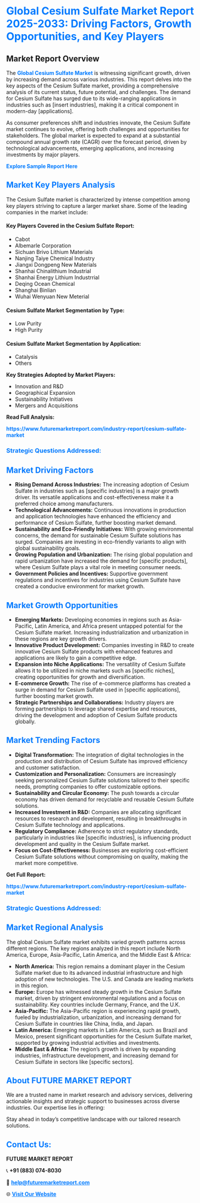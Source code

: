 <h1 style="color: #007BFF;">Global Cesium Sulfate Market Report 2025-2033: Driving Factors, Growth Opportunities, and Key Players</h1>

<section id="overview">
<h2>Market Report Overview</h2>
<p>The <a href="https://www.futuremarketreport.com/industry-report/cesium-sulfate-market" style="color: #007BFF; text-decoration: none;"><strong>Global Cesium Sulfate Market</strong></a> is witnessing significant growth, driven by increasing demand across various industries. This report delves into the key aspects of the Cesium Sulfate market, providing a comprehensive analysis of its current status, future potential, and challenges. The demand for Cesium Sulfate has surged due to its wide-ranging applications in industries such as [insert industries], making it a critical component in modern-day [applications].</p>
<p>As consumer preferences shift and industries innovate, the Cesium Sulfate market continues to evolve, offering both challenges and opportunities for stakeholders. The global market is expected to expand at a substantial compound annual growth rate (CAGR) over the forecast period, driven by technological advancements, emerging applications, and increasing investments by major players.</p>
</section>

<section id="overview">
<p><a href="https://www.futuremarketreport.com/request-sample/reportId=84908" style="color: #007BFF; text-decoration: none;"><strong>Explore Sample Report Here</strong></a></p>
</section>

<section id="key-players">
<h2 style="color: #007BFF;">Market Key Players Analysis</h2>
<p>The Cesium Sulfate market is characterized by intense competition among key players striving to capture a larger market share. Some of the leading companies in the market include:</p>
<h4>Key Players Covered in the Cesium Sulfate Report:</h4>
<ul><li>Cabot</li><li>Albemarle Corporation</li><li>Sichuan Brivo Lithium Materials</li><li>Nanjing Taiye Chemical Industry</li><li>Jiangxi Dongpeng New Materials</li><li>Shanhai Chinalithium Industrial</li><li>Shanhai Energy Lithium Industrrial</li><li>Deqing Ocean Chemical</li><li>Shanghai Binlian</li><li>Wuhai Wenyuan New Meterial</li></ul>
<h4>Cesium Sulfate Market Segmentation by Type:</h4>
<ul><li>Low Purity</li><li>High Purity</li></ul>

<h4>Cesium Sulfate Market Segmentation by Application:</h4>
<ul><li>Catalysis</li><li>Others</li></ul>
<p><strong>Key Strategies Adopted by Market Players:</strong></p>
<ul>
<li>Innovation and R&D</li>
<li>Geographical Expansion</li>
<li>Sustainability Initiatives</li>
<li>Mergers and Acquisitions</li>
</ul>
</section>

<section>
<p><strong>Read Full Analysis: </strong></p><a href="https://www.futuremarketreport.com/industry-report/cesium-sulfate-market" style="color: #007BFF; text-decoration: none;"><strong>https://www.futuremarketreport.com/industry-report/cesium-sulfate-market</strong></a>
<h3 style="color: #007BFF;">Strategic Questions Addressed:</h3>
</section>

<section id="driving-factors">
<h2 style="color: #007BFF;">Market Driving Factors</h2>
<ul>
<li><strong>Rising Demand Across Industries:</strong> The increasing adoption of Cesium Sulfate in industries such as [specific industries] is a major growth driver. Its versatile applications and cost-effectiveness make it a preferred choice among manufacturers.</li>
<li><strong>Technological Advancements:</strong> Continuous innovations in production and application technologies have enhanced the efficiency and performance of Cesium Sulfate, further boosting market demand.</li>
<li><strong>Sustainability and Eco-Friendly Initiatives:</strong> With growing environmental concerns, the demand for sustainable Cesium Sulfate solutions has surged. Companies are investing in eco-friendly variants to align with global sustainability goals.</li>
<li><strong>Growing Population and Urbanization:</strong> The rising global population and rapid urbanization have increased the demand for [specific products], where Cesium Sulfate plays a vital role in meeting consumer needs.</li>
<li><strong>Government Policies and Incentives:</strong> Supportive government regulations and incentives for industries using Cesium Sulfate have created a conducive environment for market growth.</li>
</ul>
</section>

<section id="growth-opportunities">
<h2 style="color: #007BFF;">Market Growth Opportunities</h2>
<ul>
<li><strong>Emerging Markets:</strong> Developing economies in regions such as Asia-Pacific, Latin America, and Africa present untapped potential for the Cesium Sulfate market. Increasing industrialization and urbanization in these regions are key growth drivers.</li>
<li><strong>Innovative Product Development:</strong> Companies investing in R&D to create innovative Cesium Sulfate products with enhanced features and applications are likely to gain a competitive edge.</li>
<li><strong>Expansion into Niche Applications:</strong> The versatility of Cesium Sulfate allows it to be utilized in niche markets such as [specific niches], creating opportunities for growth and diversification.</li>
<li><strong>E-commerce Growth:</strong> The rise of e-commerce platforms has created a surge in demand for Cesium Sulfate used in [specific applications], further boosting market growth.</li>
<li><strong>Strategic Partnerships and Collaborations:</strong> Industry players are forming partnerships to leverage shared expertise and resources, driving the development and adoption of Cesium Sulfate products globally.</li>
</ul>
</section>

<section id="trending-factors">
<h2 style="color: #007BFF;">Market Trending Factors</h2>
<ul>
<li><strong>Digital Transformation:</strong> The integration of digital technologies in the production and distribution of Cesium Sulfate has improved efficiency and customer satisfaction.</li>
<li><strong>Customization and Personalization:</strong> Consumers are increasingly seeking personalized Cesium Sulfate solutions tailored to their specific needs, prompting companies to offer customizable options.</li>
<li><strong>Sustainability and Circular Economy:</strong> The push towards a circular economy has driven demand for recyclable and reusable Cesium Sulfate solutions.</li>
<li><strong>Increased Investment in R&D:</strong> Companies are allocating significant resources to research and development, resulting in breakthroughs in Cesium Sulfate technology and applications.</li>
<li><strong>Regulatory Compliance:</strong> Adherence to strict regulatory standards, particularly in industries like [specific industries], is influencing product development and quality in the Cesium Sulfate market.</li>
<li><strong>Focus on Cost-Effectiveness:</strong> Businesses are exploring cost-efficient Cesium Sulfate solutions without compromising on quality, making the market more competitive.</li>
</ul>
</section>

<section>
<p><strong>Get Full Report: </strong></p><a href="https://www.futuremarketreport.com/industry-report/cesium-sulfate-market" style="color: #007BFF; text-decoration: none;"><strong>https://www.futuremarketreport.com/industry-report/cesium-sulfate-market</strong></a>
<h3 style="color: #007BFF;">Strategic Questions Addressed:</h3>
</section>


<section id="regional-analysis">
<h2 style="color: #007BFF;">Market Regional Analysis</h2>
<p>The global Cesium Sulfate market exhibits varied growth patterns across different regions. The key regions analyzed in this report include North America, Europe, Asia-Pacific, Latin America, and the Middle East & Africa:</p>
<ul>
<li><strong>North America:</strong> This region remains a dominant player in the Cesium Sulfate market due to its advanced industrial infrastructure and high adoption of new technologies. The U.S. and Canada are leading markets in this region.</li>
<li><strong>Europe:</strong> Europe has witnessed steady growth in the Cesium Sulfate market, driven by stringent environmental regulations and a focus on sustainability. Key countries include Germany, France, and the U.K.</li>
<li><strong>Asia-Pacific:</strong> The Asia-Pacific region is experiencing rapid growth, fueled by industrialization, urbanization, and increasing demand for Cesium Sulfate in countries like China, India, and Japan.</li>
<li><strong>Latin America:</strong> Emerging markets in Latin America, such as Brazil and Mexico, present significant opportunities for the Cesium Sulfate market, supported by growing industrial activities and investments.</li>
<li><strong>Middle East & Africa:</strong> The region’s growth is driven by expanding industries, infrastructure development, and increasing demand for Cesium Sulfate in sectors like [specific sectors].</li>
</ul>
</section>

<footer>
<h2 style="color: #007BFF;">About FUTURE MARKET REPORT</h2>
<p>We are a trusted name in market research and advisory services, delivering actionable insights and strategic support to businesses across diverse industries. Our expertise lies in offering:</p>

<p>Stay ahead in today’s competitive landscape with our tailored research solutions.</p>

<h2 style="color: #007BFF;">Contact Us:</h2>
<p><strong>FUTURE MARKET REPORT</strong></p>
<p>📞 <strong>+91 (883) 074-8030</strong></p>
<p>📧 <strong><a href="mailto:help@futuremarketreport.com" style="color: #007BFF;">help@futuremarketreport.com</a></strong></p>
<p>🌐 <strong><a href="https://www.futuremarketreport.com/" style="color: #007BFF;">Visit Our Website</a></strong></p>
</footer>